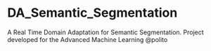 # DA_Semantic_Segmentation
A Real Time Domain Adaptation for Semantic Segmentation. Project developed for the Advanced Machine Learning @polito
